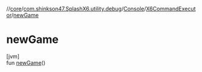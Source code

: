 //[core](../../../../index.md)/[com.shinkson47.SplashX6.utility.debug](../../index.md)/[Console](../index.md)/[X6CommandExecutor](index.md)/[newGame](new-game.md)

# newGame

[jvm]\
fun [newGame](new-game.md)()
